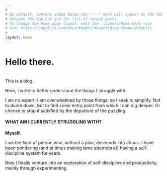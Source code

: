 ```yaml
---
#
# By default, content added below the "---" mark will appear in the home page
# between the top bar and the list of recent posts.
# To change the home page layout, edit the _layouts/home.html file.
# See: https://jekyllrb.com/docs/themes/#overriding-theme-defaults
#
layout: home
---
```


# **Hello there.**
<br>
This is a blog.

Here, I write to better understand the things I struggle with.

I am no expert. I am overwhelmed by those things, so I seek to simplify.
Not to dumb down, but to find some entry point from which I can dig deeper. Or choose to stop if satisfied by the departure of the puzzling.

#### **WHAT AM I CURRENTLY STRUGGLING WITH?**

**Myself.**

I am the kind of person who, without a plan, descends into chaos.
I have been pondering (and at times making lame attempts at) having a self-discipline system for years.

Now I finally venture into an exploration of self-discipline and productivity, mainly through experimenting.
